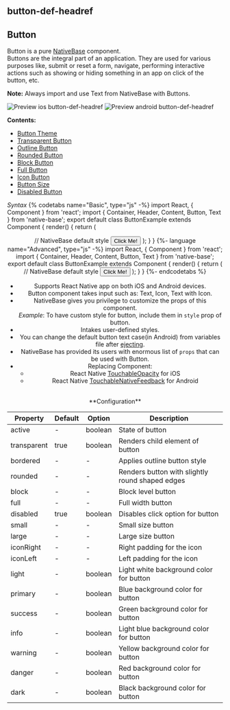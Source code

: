 ## button-def-headref
## Button

Button is a pure [NativeBase](https://nativebase.io/) component.<br />
Buttons are the integral part of an application. They are used for various purposes like, submit or reset a form, navigate, performing interactive actions such as showing or hiding something in an app on click of the button, etc.<br />

**Note:** Always import and use Text from NativeBase with Buttons. 

![Preview ios button-def-headref](https://raw.githubusercontent.com/GeekyAnts/NativeBase-KitchenSink/v2.5.2/screenshots/ios/buttons.png)
![Preview android button-def-headref](https://raw.githubusercontent.com/GeekyAnts/NativeBase-KitchenSink/v2.5.2/screenshots/android/buttons.png)

**Contents:**
* [Button Theme](Components.md#button-theme-headref)
* [Transparent Button](Components.md#button-transparent-headref)
* [Outline Button](Components.md#button-outline-headref)
* [Rounded Button](Components.md#button-rounded-headref)
* [Block Button](Components.md#button-block-headref)
* [Full Button](Components.md#button-full-headref)
* [Icon Button](Components.md#button-icon-headref)
* [Button Size](Components.md#button-size-headref)
* [Disabled Button](Components.md#button-disabled-headref)


*Syntax*
{% codetabs name="Basic", type="js" -%}
import React, { Component } from 'react';
import { Container, Header, Content, Button, Text } from 'native-base';
export default class ButtonExample extends Component {
  render() {
    return (
      <Container>
        <Header />
        <Content>
          // NativeBase default style
          <Button>
            <Text>Click Me! </Text>
          </Button>
        </Content>
      </Container>
    );
  }
}
{%- language name="Advanced", type="js" -%}
import React, { Component } from 'react';
import { Container, Header, Content, Button, Text } from 'native-base';
export default class ButtonExample extends Component {
  render() {
    return (
      <Container>
        <Header />
        <Content>
          // NativeBase default style
          <Button>
            <Text> Click Me! </Text>
          </Button>
        </Content>
      </Container>
    );
  }
}
{%- endcodetabs %}<br />

* Supports React Native app on both iOS and Android devices.
* Button component takes input such as: Text, Icon, Text with Icon.
* NativeBase gives you privilege to customize the props of this component.<br />
  *Example*: To have custom style for button, include them in <code>style</code> prop of button.
* Intakes user-defined styles.
* You can change the default button text case(in Android) from variables file after [ejecting](http://docs.nativebase.io/Customize.html#theaming-nb-headref).
* NativeBase has provided its users with enormous list of <code>props</code> that can be used with Button.
* Replacing Component:
    -   React Native [TouchableOpacity](https://facebook.github.io/react-native/docs/touchableopacity.html) for iOS
    -   React Native [TouchableNativeFeedback](http://facebook.github.io/react-native/docs/touchablenativefeedback.html) for Android

<br />
**Configuration**

<table class = "table table-bordered">
    <thead>
        <tr>
            <th>Property</th>
            <th>Default</th>
            <th>Option</th>
            <th width="50%">Description</th>
        </tr>
    </thead>
    <tbody>
        <tr>
            <td>active</td>
            <td> - </td>
            <td> boolean </td>
            <td>State of button</td>
        </tr>
        <tr>
            <td>transparent</td>
            <td> true </td>
            <td> boolean </td>
            <td>Renders child element of button</td>
        </tr>
        <tr>
            <td>bordered</td>
            <td> - </td>
            <td> - </td>
            <td>Applies outline button style</td>
        </tr>
        <tr>
            <td>rounded</td>
            <td> - </td>
            <td> - </td>
            <td>Renders button with slightly round shaped edges</td>
        </tr>
        <tr>
            <td>block</td>
            <td> - </td>
            <td> - </td>
            <td>Block level button</td>
        </tr>
        <tr>
            <td>full</td>
            <td> - </td>
            <td> - </td>
            <td>Full width button</td>
        </tr>
        <tr>
            <td>disabled</td>
            <td> true </td>
            <td> boolean </td>
            <td>Disables click option for button</td>
        </tr>
        <tr>
            <td>small</td>
            <td> - </td>
            <td> - </td>
            <td>Small size button</td>
        </tr>
        <tr>
            <td>large</td>
            <td> - </td>
            <td> - </td>
            <td>Large size button</td>
        </tr>
        <tr>
            <td>iconRight</td>
            <td> - </td>
            <td> - </td>
            <td>Right padding for the icon</td>
        </tr>
        <tr>
            <td>iconLeft</td>
            <td> - </td>
            <td> - </td>
            <td>Left padding for the icon</td>
        </tr>
        <tr>
            <td>light</td>
            <td> - </td>
            <td> boolean </td>
            <td>Light white background color for button</td>
        </tr>
        <tr>
            <td>primary</td>
            <td> - </td>
            <td> boolean </td>
            <td>Blue background color for button</td>
        </tr>
        <tr>
            <td>success</td>
            <td> - </td>
            <td> boolean </td>
            <td>Green background color for button</td>
        </tr>
        <tr>
            <td>info</td>
            <td> - </td>
            <td> boolean </td>
            <td>Light blue background color for button</td>
        </tr>
        <tr>
            <td>warning</td>
            <td> - </td>
            <td> boolean </td>
            <td>Yellow background color for button</td>
        </tr>
        <tr>
            <td>danger</td>
            <td> - </td>
            <td> boolean </td>
            <td>Red background color for button</td>
        </tr>
        <tr>
            <td>dark</td>
            <td> - </td>
            <td> boolean </td>
            <td>Black background color for button</td>
        </tr>
    </tbody>
</table><br />
